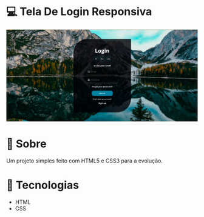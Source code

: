 # 💻 Tela De Login Responsiva
![tela-de-login](https://github.com/CaiqueMenezes/TelaDeLogin/blob/main/tela-de-login.png)

# 🔖 Sobre
Um projeto simples feito com HTML5 e CSS3 para a evolução.

# 🚀 Tecnologias

* HTML
* CSS
